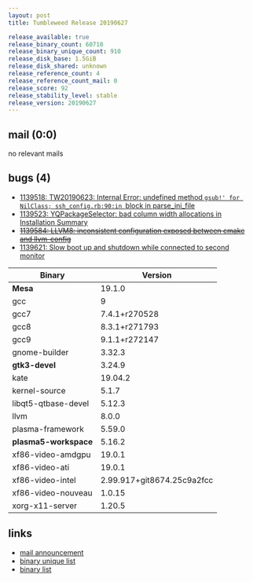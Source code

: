 ```yaml
---
layout: post
title: Tumbleweed Release 20190627

release_available: true
release_binary_count: 60710
release_binary_unique_count: 910
release_disk_base: 1.5GiB
release_disk_shared: unknown
release_reference_count: 4
release_reference_count_mail: 0
release_score: 92
release_stability_level: stable
release_version: 20190627
---
```


## mail (0:0)

no relevant mails

## bugs (4)

<!--more-->

- [1139518: TW20190623: Internal Error: undefined method `gsub!' for NilClass; ssh_config.rb:90:in `block in parse_ini_file](https://bugzilla.opensuse.org/show_bug.cgi?id=1139518)
- [1139523: YQPackageSelector: bad column width allocations in Installation Summary](https://bugzilla.opensuse.org/show_bug.cgi?id=1139523)
- ~~[1139584: LLVM8: inconsistent configuration exposed between cmake and llvm-config](https://bugzilla.opensuse.org/show_bug.cgi?id=1139584)~~
- [1139621: Slow boot up and shutdown while connected to second monitor](https://bugzilla.opensuse.org/show_bug.cgi?id=1139621)

Binary | Version
--- | ---
**Mesa** | 19.1.0
gcc | 9
gcc7 | 7.4.1+r270528
gcc8 | 8.3.1+r271793
gcc9 | 9.1.1+r272147
gnome-builder | 3.32.3
**gtk3-devel** | 3.24.9
kate | 19.04.2
kernel-source | 5.1.7
libqt5-qtbase-devel | 5.12.3
llvm | 8.0.0
plasma-framework | 5.59.0
**plasma5-workspace** | 5.16.2
xf86-video-amdgpu | 19.0.1
xf86-video-ati | 19.0.1
xf86-video-intel | 2.99.917+git8674.25c9a2fcc
xf86-video-nouveau | 1.0.15
xorg-x11-server | 1.20.5

## links

- [mail announcement](https://lists.opensuse.org/opensuse-factory/2019-06/msg00457.html)
- [binary unique list](http://download.opensuse.org/history/20190627/rpm.unique.list)
- [binary list](http://download.opensuse.org/history/20190627/rpm.list)
